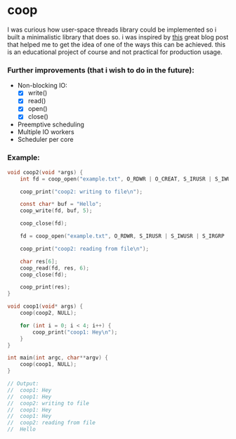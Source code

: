 # coop

I was curious how user-space threads library could be implemented so i built a minimalistic library that does so. i was inspired by [this](https://brennan.io/2020/05/24/userspace-cooperative-multitasking/) great blog post that helped me to get the idea of one of the ways this can be achieved.
this is an educational project of course and not practical for production usage.
### Further improvements (that i wish to do in the future):

- Non-blocking IO:
  - [x] write()
  - [x] read()
  - [x] open()
  - [x] close()
- Preemptive scheduling
- Multiple IO workers
- Scheduler per core

### Example: 
```c
void coop2(void *args) {
    int fd = coop_open("example.txt", O_RDWR | O_CREAT, S_IRUSR | S_IWUSR | S_IRGRP | S_IROTH);

    coop_print("coop2: writing to file\n");

    const char* buf = "Hello";
    coop_write(fd, buf, 5);

    coop_close(fd);

    fd = coop_open("example.txt", O_RDWR, S_IRUSR | S_IWUSR | S_IRGRP | S_IROTH);

    coop_print("coop2: reading from file\n");

    char res[6];
    coop_read(fd, res, 6);
    coop_close(fd);

    coop_print(res);
}

void coop1(void* args) {
    coop(coop2, NULL);

    for (int i = 0; i < 4; i++) {
        coop_print("coop1: Hey\n");
    }
}

int main(int argc, char**argv) {
    coop(coop1, NULL);
}

// Output: 
//  coop1: Hey
//  coop1: Hey
//  coop2: writing to file
//  coop1: Hey
//  coop1: Hey
//  coop2: reading from file
//  Hello
```
